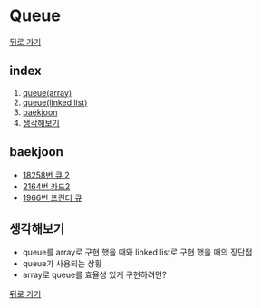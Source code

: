 # Queue

[뒤로 가기](https://github.com/nadarm/42-algorithm)

## index
1. [queue(array)](./queue_array)
1. [queue(linked list)](./queue_linked_list)
1. [baekjoon](#baekjoon)
1. [생각해보기](#생각해보기)

## baekjoon
- [18258번 큐 2](https://www.acmicpc.net/problem/18258)
- [2164번 카드2](https://www.acmicpc.net/problem/2164)
- [1966번 프린터 큐](https://www.acmicpc.net/problem/1966)

## 생각해보기
- queue를 array로 구현 했을 때와 linked list로 구현 했을 때의 장단점
- queue가 사용되는 상황
- array로 queue를 효율성 있게 구현하려면?


[뒤로 가기](https://github.com/nadarm/42-algorithm)
